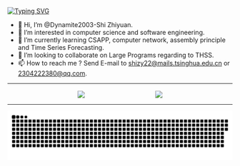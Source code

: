 [![Typing SVG](https://readme-typing-svg.herokuapp.com?font=Fira+Code&duration=4000&pause=1000&color=6EF7F3&width=500&lines=Welcome+to+SZY's+GitHub;Have+a+great+day!&align=center)](https://git.io/typing-svg)


- 👋 Hi, I’m @Dynamite2003-Shi Zhiyuan.
- 👀 I’m interested in computer science and software engineering.
- 🌱 I’m currently learning CSAPP, computer network, assembly principle and Time Series Forecasting.
- 💞️ I’m looking to collaborate on Large Programs regarding to THSS.
- 📫 How to reach me ? Send E-mail to shizy22@mails.tsinghua.edu.cn or 2304222380@qq.com.
---
<div style="display: flex; justify-content: space-evenly; align-items: center; flex-wrap: wrap;">
  <a href="https://github.com/Dynamite2003">
    <img style="height: 175px; width: auto; max-width: 100%;" align="center" src="https://github-readme-stats.vercel.app/api?username=Dynamite2003&show_icons=true&theme=tokyonight&layout=compact" />
  </a>
  
  <a href="https://github.com/Dynamite2003">
    <img style="height: 175px; width: auto; max-width: 100%;" align="center" src="https://github-readme-streak-stats.herokuapp.com/?user=Dynamite2003&theme=tokyonight&layout=compact" />
  </a>
</div>

---
![GitHub Snake Dark](dist/github-snake-dark.svg)


<!---
Dynamite2003/Dynamite2003 is a ✨ special ✨ repository because its `README.md` (this file) appears on your GitHub profile.
You can click the Preview link to take a look at your changes.
--->
